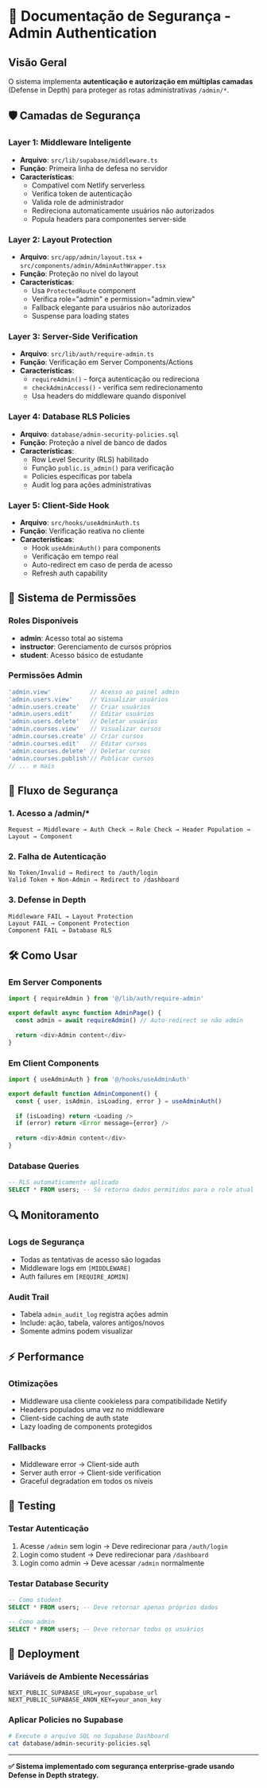 # 🔐 Documentação de Segurança - Admin Authentication

## Visão Geral

O sistema implementa **autenticação e autorização em múltiplas camadas** (Defense in Depth) para proteger as rotas administrativas `/admin/*`.

## 🛡️ Camadas de Segurança

### Layer 1: Middleware Inteligente
- **Arquivo**: `src/lib/supabase/middleware.ts`
- **Função**: Primeira linha de defesa no servidor
- **Características**:
  - Compatível com Netlify serverless
  - Verifica token de autenticação
  - Valida role de administrador
  - Redireciona automaticamente usuários não autorizados
  - Popula headers para componentes server-side

### Layer 2: Layout Protection
- **Arquivo**: `src/app/admin/layout.tsx` + `src/components/admin/AdminAuthWrapper.tsx`
- **Função**: Proteção no nível do layout
- **Características**:
  - Usa `ProtectedRoute` component
  - Verifica role="admin" e permission="admin.view"
  - Fallback elegante para usuários não autorizados
  - Suspense para loading states

### Layer 3: Server-Side Verification
- **Arquivo**: `src/lib/auth/require-admin.ts`
- **Função**: Verificação em Server Components/Actions
- **Características**:
  - `requireAdmin()` - força autenticação ou redireciona
  - `checkAdminAccess()` - verifica sem redirecionamento
  - Usa headers do middleware quando disponível

### Layer 4: Database RLS Policies
- **Arquivo**: `database/admin-security-policies.sql`
- **Função**: Proteção a nível de banco de dados
- **Características**:
  - Row Level Security (RLS) habilitado
  - Função `public.is_admin()` para verificação
  - Policies específicas por tabela
  - Audit log para ações administrativas

### Layer 5: Client-Side Hook
- **Arquivo**: `src/hooks/useAdminAuth.ts`
- **Função**: Verificação reativa no cliente
- **Características**:
  - Hook `useAdminAuth()` para components
  - Verificação em tempo real
  - Auto-redirect em caso de perda de acesso
  - Refresh auth capability

## 🔑 Sistema de Permissões

### Roles Disponíveis
- **admin**: Acesso total ao sistema
- **instructor**: Gerenciamento de cursos próprios
- **student**: Acesso básico de estudante

### Permissões Admin
```typescript
'admin.view'           // Acesso ao painel admin
'admin.users.view'     // Visualizar usuários
'admin.users.create'   // Criar usuários
'admin.users.edit'     // Editar usuários
'admin.users.delete'   // Deletar usuários
'admin.courses.view'   // Visualizar cursos
'admin.courses.create' // Criar cursos
'admin.courses.edit'   // Editar cursos
'admin.courses.delete' // Deletar cursos
'admin.courses.publish'// Publicar cursos
// ... e mais
```

## 🚨 Fluxo de Segurança

### 1. Acesso a /admin/*
```
Request → Middleware → Auth Check → Role Check → Header Population → Layout → Component
```

### 2. Falha de Autenticação
```
No Token/Invalid → Redirect to /auth/login
Valid Token + Non-Admin → Redirect to /dashboard
```

### 3. Defense in Depth
```
Middleware FAIL → Layout Protection
Layout FAIL → Component Protection  
Component FAIL → Database RLS
```

## 🛠️ Como Usar

### Em Server Components
```typescript
import { requireAdmin } from '@/lib/auth/require-admin'

export default async function AdminPage() {
  const admin = await requireAdmin() // Auto-redirect se não admin
  
  return <div>Admin content</div>
}
```

### Em Client Components
```typescript
import { useAdminAuth } from '@/hooks/useAdminAuth'

export default function AdminComponent() {
  const { user, isAdmin, isLoading, error } = useAdminAuth()
  
  if (isLoading) return <Loading />
  if (error) return <Error message={error} />
  
  return <div>Admin content</div>
}
```

### Database Queries
```sql
-- RLS automaticamente aplicado
SELECT * FROM users; -- Só retorna dados permitidos para o role atual
```

## 🔍 Monitoramento

### Logs de Segurança
- Todas as tentativas de acesso são logadas
- Middleware logs em `[MIDDLEWARE]`
- Auth failures em `[REQUIRE_ADMIN]`

### Audit Trail
- Tabela `admin_audit_log` registra ações admin
- Include: ação, tabela, valores antigos/novos
- Somente admins podem visualizar

## ⚡ Performance

### Otimizações
- Middleware usa cliente cookieless para compatibilidade Netlify
- Headers populados uma vez no middleware
- Client-side caching de auth state
- Lazy loading de components protegidos

### Fallbacks
- Middleware error → Client-side auth
- Server auth error → Client-side verification
- Graceful degradation em todos os níveis

## 🧪 Testing

### Testar Autenticação
1. Acesse `/admin` sem login → Deve redirecionar para `/auth/login`
2. Login como student → Deve redirecionar para `/dashboard`
3. Login como admin → Deve acessar `/admin` normalmente

### Testar Database Security
```sql
-- Como student
SELECT * FROM users; -- Deve retornar apenas próprios dados

-- Como admin  
SELECT * FROM users; -- Deve retornar todos os usuários
```

## 🚀 Deployment

### Variáveis de Ambiente Necessárias
```env
NEXT_PUBLIC_SUPABASE_URL=your_supabase_url
NEXT_PUBLIC_SUPABASE_ANON_KEY=your_anon_key
```

### Aplicar Policies no Supabase
```bash
# Execute o arquivo SQL no Supabase Dashboard
cat database/admin-security-policies.sql
```

---

**✅ Sistema implementado com segurança enterprise-grade usando Defense in Depth strategy.**